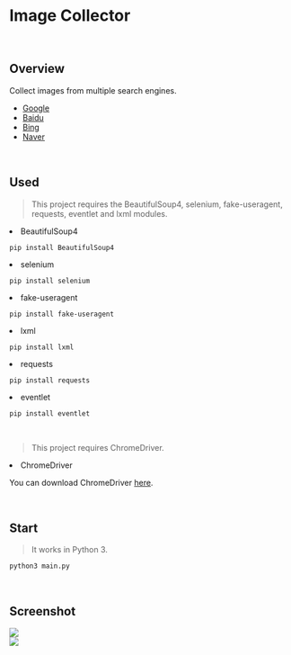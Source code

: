 # Image Collector

<br>

## Overview
Collect images from multiple search engines.

<ul>
    <li><a href='https://www.google.com'>Google</a></li>
    <li><a href='https://www.baidu.com'>Baidu</a></li>
    <li><a href='https://www.bing.com'>Bing</a></li>
    <li><a href='https://www.naver.com'>Naver</a></li>
</ul>

<br>

## Used
> This project requires the BeautifulSoup4, selenium, fake-useragent, requests, eventlet and lxml modules.
<li> BeautifulSoup4

```
pip install BeautifulSoup4
```

<li> selenium

```
pip install selenium
```

<li> fake-useragent

```
pip install fake-useragent
```

<li> lxml

```
pip install lxml
```

<li> requests

```
pip install requests
```

<li> eventlet

```
pip install eventlet
```
<br>

> This project requires ChromeDriver.
<li> ChromeDriver

You can download ChromeDriver <a href="https://sites.google.com/a/chromium.org/chromedriver/downloads">here</a>.

<br>

## Start
> It works in Python 3.

```
python3 main.py
```

<br>

## Screenshot
<img src="https://github.com/pooi/ImageCollector/blob/master/screenshot/Screenshot_001.png"><br>
<img src="https://github.com/pooi/ImageCollector/blob/master/screenshot/Screenshot_002.png"><br>

